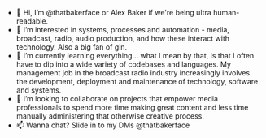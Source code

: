 - 👋 Hi, I’m @thatbakerface or Alex Baker if we're being ultra human-readable.
- 👀 I’m interested in systems, processes and automation - media, broadcast, radio, audio production, and how these interact with technology. Also a big fan of gin.
- 🌱 I’m currently learning everything... what I mean by that, is that I often have to dip into a wide variety of codebases and languages.  My management job in the broadcast radio industry increasingly involves the development, deployment and maintenance of technology, software and systems.
- 💞️ I’m looking to collaborate on projects that empower media professionals to spend more time making great content and less time manually administering that otherwise creative process.
- 📫 Wanna chat? Slide in to my DMs @thatbakerface

<!---
thatbakerface/thatbakerface is a ✨ special ✨ repository because its `README.md` (this file) appears on your GitHub profile.
You can click the Preview link to take a look at your changes.
--->
